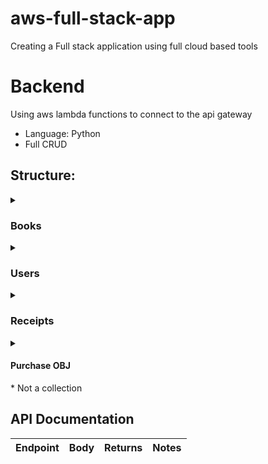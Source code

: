 # aws-full-stack-app
Creating a Full stack application using full cloud based tools 

# Backend #
Using aws lambda functions to connect to the api gateway
- Language: Python
- Full CRUD

## Structure: ##
<details>
  <summary><h3>Books</h3></summary>
  
Field | Data Type
------|----------
picture | string
title | string
author | string
genre | enum
price | number
rent_price | number
past_users | dict<date, user_id>
condition | enum
is_hardback | boolean
availability | enum
owner | dict<date, user_id>
</details>

<details>
  <summary><h3>Users</h3></summary>
  
  Field | Data Type
  ------|----------
  name | string
  password | string
  email | string
  address | string
  payment | dict<user_id, card_id>
  role | enum
  rented | dict<date, book_id>
  owned | dict<date, book_id>
</details>
  
<details>
  <summary><h3>Receipts</h3></summary>
  
  Field | Data Type
  ------|----------
  user_id | string
  date | date
  cost | number
  purchases | list[[Purchase OBJ]](#purchase-obj)
  payment_id | string
</details>
  

<details>
  <summary><h4>Purchase OBJ</h4>* Not a collection</summary>

  Field | Data Type
  ------|----------
  book_id | string
  price | number
  is_owned | boolean
</details>


## API Documentation ##

Endpoint | Body | Returns | Notes
---------|------|---------|------
